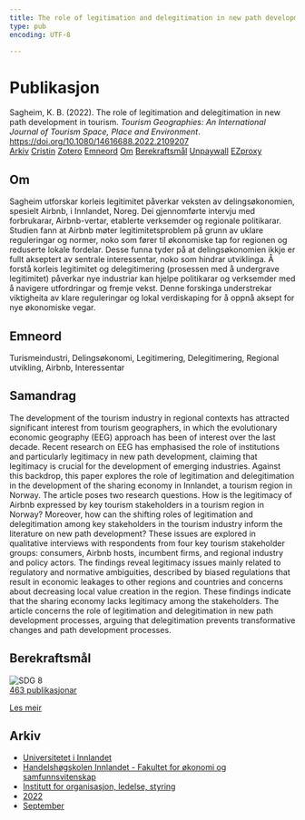 ```yaml
---
title: The role of legitimation and delegitimation in new path development in tourism
type: pub
encoding: UTF-8

---
```

<h1>Publikasjon</h1>
<article id="csl-bib-container-ETMSTXBJ" class="csl-bib-container">
  <div class="csl-bib-body"> <div class="csl-entry">Sagheim, K. B. (2022). The role of legitimation and delegitimation in new path development in tourism. <i>Tourism Geographies: An International Journal of Tourism Space, Place and Environment</i>. <a href="https://doi.org/10.1080/14616688.2022.2109207">https://doi.org/10.1080/14616688.2022.2109207</a></div> </div>
  <div class="csl-bib-buttons">
    <a href="#taxonomy-article-ETMSTXBJ" alt="archive" class="csl-bib-button">Arkiv</a>
    <a href="https://app.cristin.no/results/show.jsf?id=2050230" alt="Cristin" class="csl-bib-button">Cristin</a>
    <a href="http://zotero.org/groups/5881554/items/ETMSTXBJ" alt="Zotero" class="csl-bib-button">Zotero</a>
    <a href="#keywords-article-ETMSTXBJ" alt="keywords" class="csl-bib-button">Emneord</a>
    <a href="#about-article-ETMSTXBJ" alt="about_pub" class="csl-bib-button">Om</a>
    <a href="#sdg-article-ETMSTXBJ" alt="sdg" class="csl-bib-button">Berekraftsmål</a>
    <a href="https://brage.inn.no/inn-xmlui/bitstream/11250/3052200/2/The%2brole%2bof%2blegitimation%2band%2bdelegitimation%2bin%2bnew%2bpath%2bdevelopment%2bin%2btourism.pdf" alt="Unpaywall" class="csl-bib-button">Unpaywall</a>
    <a href="https://brage.inn.no/inn-xmlui/bitstream/11250/3052200/2/The%2brole%2bof%2blegitimation%2band%2bdelegitimation%2bin%2bnew%2bpath%2bdevelopment%2bin%2btourism.pdf" alt="EZproxy" class="csl-bib-button">EZproxy</a>
  </div>
  <div id="csl-bib-meta-container-ETMSTXBJ"></div>
</article>
<div id="csl-bib-meta-ETMSTXBJ" class="csl-bib-meta">
  <article id="about-article-ETMSTXBJ" class="about_pub-article">
    <h1>Om</h1>
    Sagheim utforskar korleis legitimitet påverkar veksten av delingsøkonomien, spesielt Airbnb, i Innlandet, Noreg. Dei gjennomførte intervju med forbrukarar, Airbnb-vertar, etablerte verksemder og regionale politikarar. Studien fann at Airbnb møter legitimitetsproblem på grunn av uklare reguleringar og normer, noko som fører til økonomiske tap for regionen og reduserte lokale fordelar. Desse funna tyder på at delingsøkonomien ikkje er fullt akseptert av sentrale interessentar, noko som hindrar utviklinga. Å forstå korleis legitimitet og delegitimering (prosessen med å undergrave legitimitet) påverkar nye industriar kan hjelpe politikarar og verksemder med å navigere utfordringar og fremje vekst. Denne forskinga understrekar viktigheita av klare reguleringar og lokal verdiskaping for å oppnå aksept for nye økonomiske vegar.
  </article>
  <article id="keywords-article-ETMSTXBJ" class="keywords-article">
    <h1>Emneord</h1>
    Turismeindustri, Delingsøkonomi, Legitimering, Delegitimering, Regional utvikling, Airbnb, Interessentar
  </article>
  <article id="abstract-article-ETMSTXBJ" class="abstract-article">
    <h1>Samandrag</h1>
    The development of the tourism industry in regional contexts has attracted significant interest from tourism geographers, in which the evolutionary economic geography (EEG) approach has been of interest over the last decade. Recent research on EEG has emphasised the role of institutions and particularly legitimacy in new path development, claiming that legitimacy is crucial for the development of emerging industries. Against this backdrop, this paper explores the role of legitimation and delegitimation in the development of the sharing economy in Innlandet, a tourism region in Norway. The article poses two research questions. How is the legitimacy of Airbnb expressed by key tourism stakeholders in a tourism region in Norway? Moreover, how can the shifting roles of legitimation and delegitimation among key stakeholders in the tourism industry inform the literature on new path development? These issues are explored in qualitative interviews with respondents from four key tourism stakeholder groups: consumers, Airbnb hosts, incumbent firms, and regional industry and policy actors. The findings reveal legitimacy issues mainly related to regulatory and normative ambiguities, described by biased regulations that result in economic leakages to other regions and countries and concerns about decreasing local value creation in the region. These findings indicate that the sharing economy lacks legitimacy among the stakeholders. The article concerns the role of legitimation and delegitimation in new path development processes, arguing that delegitimation prevents transformative changes and path development processes.
  </article>
  <article id="sdg-article-ETMSTXBJ" class="sdg-article">
    <h1>Berekraftsmål</h1>
    <div class="sdg-container"><div id="sdg8" class="sdg">
        <img src="{{< params subfolder >}}images/sdg/sdg08_nn.png" class="image" alt="SDG 8">
        <div class="sdg-overlay">
          <a href="{{< params subfolder >}}nn/archive/?sdg=8#archive" class="sdg-publication-count"><span>463</span> publikasjonar</a>
          <p><a href="https://fn.no/om-fn/fns-baerekraftsmaal/anstendig-arbeid-og-oekonomisk-vekst?lang=nno-NO" class="sdg-read-more">Les meir</a></p>
        </div>
      </div></div>
  </article>
  <article id="taxonomy-article-ETMSTXBJ" class="taxonomy-article">
    <h1>Arkiv</h1>
    <ul>
      <li><a href="{{< params subfolder >}}nn/archive/?key=3DCRN523">Universitetet i Innlandet</a></li>
      <li><a href="{{< params subfolder >}}nn/archive/?key=DU8Q9LN9">Handelshøgskolen Innlandet - Fakultet for økonomi og samfunnsvitenskap</a></li>
      <li><a href="{{< params subfolder >}}nn/archive/?key=4LUWR3ZM">Institutt for organisasjon, ledelse, styring</a></li>
      <li><a href="{{< params subfolder >}}nn/archive/?key=RDNF7EXQ">2022</a></li>
      <li><a href="{{< params subfolder >}}nn/archive/?key=Y5L3CGZW">September</a></li>
    </ul>
  </article>
</div>
